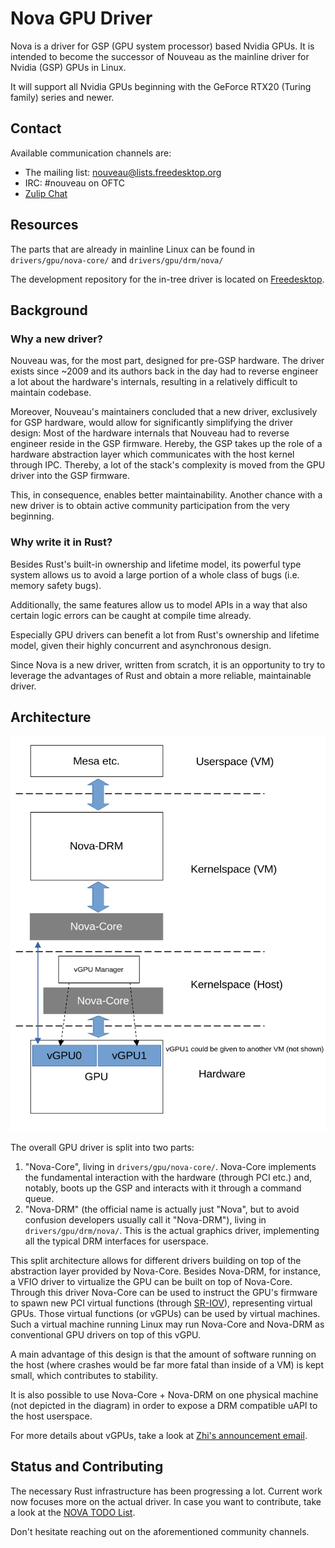 # Nova GPU Driver

Nova is a driver for GSP (GPU system processor) based Nvidia GPUs. It is
intended to become the successor of Nouveau as the mainline driver for Nvidia
(GSP) GPUs in Linux.

It will support all Nvidia GPUs beginning with the GeForce RTX20 (Turing family)
series and newer.

## Contact

Available communication channels are:

- The mailing list: nouveau@lists.freedesktop.org
- IRC: #nouveau on OFTC
- [Zulip Chat](https://rust-for-linux.zulipchat.com/#narrow/channel/509436-Nova)


## Resources

The parts that are already in mainline Linux can be found in
`drivers/gpu/nova-core/` and `drivers/gpu/drm/nova/`

The development repository for the in-tree driver is located on
[Freedesktop](https://gitlab.freedesktop.org/drm/nova).


## Background

### Why a new driver?

Nouveau was, for the most part, designed for pre-GSP hardware. The driver exists
since ~2009 and its authors back in the day had to reverse engineer a lot about
the hardware's internals, resulting in a relatively difficult to maintain
codebase.

Moreover, Nouveau's maintainers concluded that a new driver, exclusively for
GSP hardware, would allow for significantly simplifying the driver design: Most
of the hardware internals that Nouveau had to reverse engineer reside in the
GSP firmware. Hereby, the GSP takes up the role of a hardware abstraction layer
which communicates with the host kernel through IPC. Thereby, a lot of the
stack's complexity is moved from the GPU driver into the GSP firmware.

This, in consequence, enables better maintainability. Another chance with a new
driver is to obtain active community participation from the very beginning.


### Why write it in Rust?

Besides Rust's built-in ownership and lifetime model, its powerful type system
allows us to avoid a large portion of a whole class of bugs (i.e. memory safety
bugs).

Additionally, the same features allow us to model APIs in a way that also
certain logic errors can be caught at compile time already.

Especially GPU drivers can benefit a lot from Rust's ownership and lifetime
model, given their highly concurrent and asynchronous design.

Since Nova is a new driver, written from scratch, it is an opportunity to try to
leverage the advantages of Rust and obtain a more reliable, maintainable driver.


## Architecture

![Nova Architecture with vGPUs](./nova-core-vm.png)

The overall GPU driver is split into two parts:

1. "Nova-Core", living in `drivers/gpu/nova-core/`. Nova-Core implements
   the fundamental interaction with the hardware (through PCI etc.) and,
   notably, boots up the GSP and interacts with it through a command queue.
2. "Nova-DRM" (the official name is actually just "Nova", but to avoid
   confusion developers usually call it "Nova-DRM"), living in
   `drivers/gpu/drm/nova/`. This is the actual graphics driver,
   implementing all the typical DRM interfaces for userspace.

This split architecture allows for different drivers building on top of the
abstraction layer provided by Nova-Core. Besides Nova-DRM, for instance, a VFIO
driver to virtualize the GPU can be built on top of Nova-Core. Through this
driver Nova-Core can be used to instruct the GPU's firmware to spawn new PCI
virtual functions (through
[SR-IOV](https://docs.kernel.org/PCI/pci-iov-howto.html)), representing virtual
GPUs. Those virtual functions (or vGPUs) can be used by virtual machines. Such
a virtual machine running Linux may run Nova-Core and Nova-DRM as conventional
GPU drivers on top of this vGPU.

A main advantage of this design is that the amount of software running on the
host (where crashes would be far more fatal than inside of a VM) is kept small,
which contributes to stability.

It is also possible to use Nova-Core + Nova-DRM on one physical machine (not
depicted in the diagram) in order to expose a DRM compatible uAPI to the host
userspace.

For more details about vGPUs, take a look at
[Zhi's announcement email](https://lore.kernel.org/nouveau/20240922124951.1946072-1-zhiw@nvidia.com/).


## Status and Contributing

The necessary Rust infrastructure has been progressing a lot. Current work now
focuses more on the actual driver. In case you want to contribute, take a look
at the
[NOVA TODO List](https://docs.kernel.org/gpu/nova/core/todo.html).

Don't hesitate reaching out on the aforementioned community channels.
